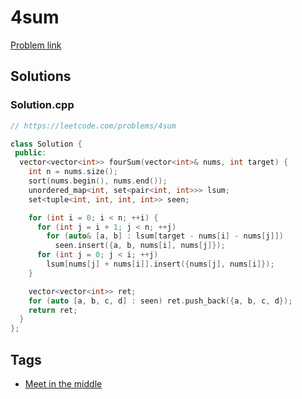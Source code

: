 # 4sum

[Problem link](https://leetcode.com/problems/4sum)

## Solutions


### Solution.cpp
```cpp
// https://leetcode.com/problems/4sum

class Solution {
 public:
  vector<vector<int>> fourSum(vector<int>& nums, int target) {
    int n = nums.size();
    sort(nums.begin(), nums.end());
    unordered_map<int, set<pair<int, int>>> lsum;
    set<tuple<int, int, int, int>> seen;

    for (int i = 0; i < n; ++i) {
      for (int j = i + 1; j < n; ++j)
        for (auto& [a, b] : lsum[target - nums[i] - nums[j]])
          seen.insert({a, b, nums[i], nums[j]});
      for (int j = 0; j < i; ++j)
        lsum[nums[j] + nums[i]].insert({nums[j], nums[i]});
    }

    vector<vector<int>> ret;
    for (auto [a, b, c, d] : seen) ret.push_back({a, b, c, d});
    return ret;
  }
};
```
## Tags

* [Meet in the middle](/Collections/meet-in-the-middle.md#meet-in-the-middle)
